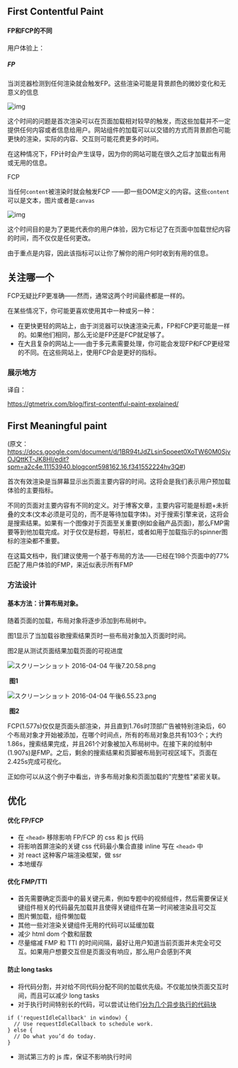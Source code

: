 ## First Contentful Paint

#### FP和FCP的不同

用户体验上：

##### FP

当浏览器检测到任何渲染就会触发FP。这些渲染可能是背景颜色的微妙变化和无意义的信息

![img](https://gtmetrix.com/blog/wp-content/uploads/2017/11/first-paint-example.png)

这个时间的问题是首次渲染可以在页面加载相对较早的触发，而这些加载并不一定提供任何内容或者信息给用户。网站组件的加载可以以交错的方式而背景颜色可能更快的渲染，实际的内容、交互则可能花费更多的时间。

在这种情况下，FP计时会产生误导，因为你的网站可能在很久之后才加载出有用或无用的信息。



FCP

当任何`content`被渲染时就会触发FCP ——即一些DOM定义的内容。这些`content`可以是文本，图片或者是`canvas`

![img](https://gtmetrix.com/blog/wp-content/uploads/2017/11/first-contentful-paint-example.png)

这个时间目的是为了更能代表你的用户体验，因为它标记了在页面中加载世纪内容的时间，而不仅仅是任何更改。

由于重点是内容，因此该指标可以让你了解你的用户何时收到有用的信息。



## 关注哪一个

FCP无疑比FP更准确——然而，通常这两个时间最终都是一样的。

在某些情况下，你可能更喜欢使用其中一种或另一种：

- 在更快更轻的网站上，由于浏览器可以快速渲染元素，FP和FCP更可能是一样的。如果他们相同，那么无论是FP还是FCP就足够了。
- 在大且复杂的网站上——由于多元素需要处理，你可能会发现FP和FCP更经常的不同。在这些网站上，使用FCP会是更好的指标。



### 展示地方



















译自：

https://gtmetrix.com/blog/first-contentful-paint-explained/





## First Meaningful  paint

(原文：https://docs.google.com/document/d/1BR94tJdZLsin5poeet0XoTW60M0SjvOJQttKT-JK8HI/edit?spm=a2c4e.11153940.blogcont598162.16.f341552224hv3Q#)

首次有效渲染是当屏幕显示出页面主要内容的时间。这将会是我们表示用户预加载体验的主要指标。

不同的页面对主要内容有不同的定义。对于博客文章，主要内容可能是标题+未折叠的文本(文本必须是可见的，而不是等待加载字体)。对于搜索引擎来说，这将会是搜索结果。如果有一个图像对于页面至关重要(例如金融产品页面)，那么FMP需要等到他加载完成。对于仅仅是标题，导航栏，或者如用于加载指示的spinner图标的渲染都不重要。

在这篇文档中，我们建议使用一个基于布局的方法——已经在198个页面中的77%匹配了用户体验的FMP，来近似表示所有FMP

### 方法设计

#### 基本方法：计算布局对象。

随着页面的加载，布局对象将逐步添加到布局树中。

图1显示了当加载谷歌搜索结果页时一些布局对象加入页面时时间。

图2是从测试页面结果加载页面的可视进度

![スクリーンショット 2016-04-04 午後7.20.58.png](http://ww4.sinaimg.cn/large/006tNc79ly1g3h4srarp9j30db09r0t1.jpg)

​															**图1**



![スクリーンショット 2016-04-04 午後6.55.23.png](http://ww1.sinaimg.cn/large/006tNc79ly1g3h4sozhglj30jm06i0uu.jpg)

​															**图2**

FCP(1.577s)仅仅是页面头部渲染，并且直到1.76s时顶部广告被特别渲染后，60个布局对象才开始被添加，在哪个时间点，所有的布局对象总共有103个；大约1.86s，搜索结果完成，并且261个对象被加入布局树中。在接下来的绘制中(1.907s)是FMP。之后，剩余的搜索结果和页脚被布局到可视区域下。页面在2.425s完成可视化。



正如你可以从这个例子中看出，许多布局对象和页面加载的"完整性"紧密关联。

















## 优化

#### 优化 FP/FCP

- 在 `<head>` 移除影响 FP/FCP 的 css 和 js 代码
- 将影响首屏渲染的关键 css 代码最小集合直接 inline 写在 `<head>` 中
- 对 react 这种客户端渲染框架，做 ssr
- 本地缓存

#### 优化 FMP/TTI

- 首先需要确定页面中的最关键元素，例如专题中的视频组件，然后需要保证关键组件相关的代码最先加载并且使得关键组件在第一时间被渲染且可交互
- 图片懒加载，组件懒加载
- 其他一些对渲染关键组件无用的代码可以延缓加载
- 减少 html dom 个数和层数
- 尽量缩减 FMP 和 TTI 的时间间隔，最好让用户知道当前页面并未完全可交互。如果用户想要交互但是页面没有响应，那么用户会感到不爽

#### 防止 long tasks

- 将代码分割，并对给不同代码分配不同的加载优先级。不仅能加快页面交互时间，而且可以减少 long tasks
- 对于执行时间特别长的代码，可以尝试让他们[分为几个异步执行的代码块](https://developers.google.com/web/updates/2015/08/using-requestidlecallback)

```
if ('requestIdleCallback' in window) {
  // Use requestIdleCallback to schedule work.
} else {
  // Do what you’d do today.
}
```

- 测试第三方的 js 库，保证不影响执行时间

